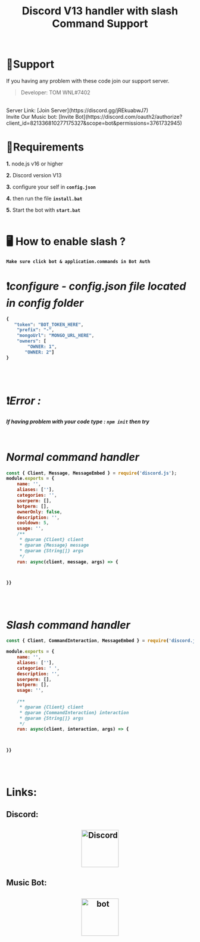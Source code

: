 <h1 align="center">
Discord V13 handler with slash Command Support</h1><br/>

# **🎀Support**

If you having any problem with these code join our support server.
<br>
> Developer: TOM WNL#7402
 <br>
Server Link: [Join Server](https://discord.gg/jREkuabwJ7) <br>
Invite Our Music bot: [Invite Bot](https://discord.com/oauth2/authorize?client_id=821336810277175327&scope=bot&permissions=3761732945)


<br/>

# **🚨Requirements**

 **1.** node.js v16 or higher

 **2.** Discord version V13
 
 **3.** configure your self in  **`config.json`**

 **4.** then run the file  **`install.bat`**
 
 **5.** Start the bot with **`start.bat`**
 <br/>
 <br>

# 🖥️ <b>How to enable slash ?
```
Make sure click bot & application.commands in Bot Auth
```
<b>

# ❗***configure - config.json file located in config folder***

```javascript
{
   "token": "BOT_TOKEN_HERE",
    "prefix": "-",
    "mongoUrl": "MONGO_URL_HERE",
    "owners": [
        "OWNER: 1",
       "OWNER: 2"]
}        
```
<br/>


<br/>




# ❗***Error :***

*If having problem with your code type : `npm init` then try*

<br/>


# ***Normal command handler***

```javascript
const { Client, Message, MessageEmbed } = require('discord.js');
module.exports = {
    name: '',
    aliases: [''], 
    categories: '', 
    userperm: [],
    botperm: [],
    ownerOnly: false,
    description: '',
    cooldown: 5,
    usage: '',
    /** 
     * @param {Client} client 
     * @param {Message} message 
     * @param {String[]} args 
     */
    run: async(client, message, args) => { 



}}      
```
<br/>


<br/>

# ***Slash command handler***

```javascript
const { Client, CommandInteraction, MessageEmbed } = require('discord.js');

module.exports = {
    name: '',
    aliases: [''], 
    categories: ' ', 
    description: '',
    userperm: [],
    botperm: [],
    usage: '',
   
    /** 
     * @param {Client} client 
     * @param {CommandInteraction} interaction 
     * @param {String[]} args 
     */
    run: async(client, interaction, args) => {



}}    
```
<br/>


<br/>

# Links:

<h2> Discord:<h2>
<p align="center">
<a href="https://discord.gg/jREkuabwJ7">
    <img src="https://user-images.githubusercontent.com/59381835/92191514-d649ad80-ee18-11ea-9bc4-e95c7a122a99.png" alt="Discord" width="100" ">
  </a>
  
<h2> Music Bot:<h2>
<p align="center">
<a href="https://discord.com/oauth2/authorize?client_id=821336810277175327&scope=bot&permissions=3761732945">
    <img src="https://cdn.discordapp.com/attachments/845787601881530370/886186625917419560/photo-1614680376573-df3480f0c6ff.jpg" alt="bot" width="100" ">
  </a>
